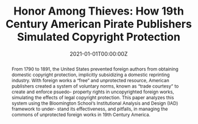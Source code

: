 ---
abstract: From 1790 to 1891, the United States prevented foreign authors from obtaining domestic copyright protection, implicitly subsidizing a domestic reprinting industry. With foreign works a “free” and unprotected resource, American publishers created a system of voluntary norms, known as “trade courtesy” to create and enforce psuedo- property rights in uncopyrighted foreign works, simulating the effects of legal copyright protection. This paper analyzes this system using the Bloomington School’s Institutional Analysis and Design (IAD) framework to under- stand its effectiveness, and pitfalls, in managing the commons of unprotected foreign works in 19th Century America.

authors:
- admin
date: "2021-01-01T00:00:00Z"
url_pdf: "https://papers.ssrn.com/sol3/papers.cfm?abstract_id=3775330"
featured: false
projects: []
publication: 'Under Review'
publication_short: ""
publication_types:
- "2"
summary: From 1790 to 1891, the United States prevented foreign authors from obtaining domestic copyright protection, implicitly subsidizing a domestic reprinting industry. With foreign works a “free” and unprotected resource, American publishers created a system of voluntary norms, known as “trade courtesy” to create and enforce psuedo- property rights in uncopyrighted foreign works, simulating the effects of legal copyright protection. This paper analyzes this system using the Bloomington School’s Institutional Analysis and Design (IAD) framework to under- stand its effectiveness, and pitfalls, in managing the commons of unprotected foreign works in 19th Century America.
tags:
- copyright, intellectual property, economic history
title: "Honor Among Thieves: How 19th Century American Pirate Publishers Simulated Copyright Protection"
---